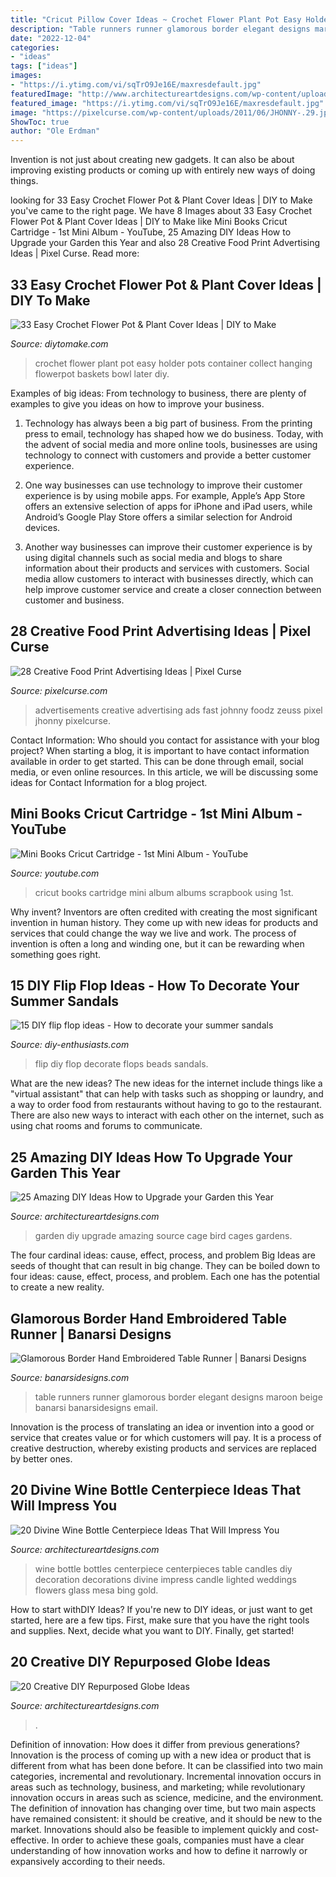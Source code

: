 ```yaml
---
title: "Cricut Pillow Cover Ideas ~ Crochet Flower Plant Pot Easy Holder Pots Container Collect Hanging Flowerpot Baskets Bowl Later Diy"
description: "Table runners runner glamorous border elegant designs maroon beige banarsi banarsidesigns email"
date: "2022-12-04"
categories:
- "ideas"
tags: ["ideas"]
images:
- "https://i.ytimg.com/vi/sqTrO9Je16E/maxresdefault.jpg"
featuredImage: "http://www.architectureartdesigns.com/wp-content/uploads/2014/02/927-1024x1024.jpg"
featured_image: "https://i.ytimg.com/vi/sqTrO9Je16E/maxresdefault.jpg"
image: "https://pixelcurse.com/wp-content/uploads/2011/06/JHONNY-.29.jpg"
ShowToc: true
author: "Ole Erdman"
---
```



Invention is not just about creating new gadgets. It can also be about improving existing products or coming up with entirely new ways of doing things.

	

		
looking for 33 Easy Crochet Flower Pot &amp; Plant Cover Ideas | DIY to Make you've came to the right page. We have 8 Images about 33 Easy Crochet Flower Pot &amp; Plant Cover Ideas | DIY to Make like Mini Books Cricut Cartridge - 1st Mini Album - YouTube, 25 Amazing DIY Ideas How to Upgrade your Garden this Year and also 28 Creative Food Print Advertising Ideas | Pixel Curse. Read more:
		
    
## 33 Easy Crochet Flower Pot &amp; Plant Cover Ideas | DIY To Make

<img loading=lazy src="http://www.diytomake.com/wp-content/uploads/2017/01/Crochet-Flower-Pot-Cover-DIY.jpg" onerror="this.onerror=null;this.src='https://tse3.mm.bing.net/th?id=OIP.QZtCCSc5U-pXxreZ7slPKQHaKt&amp;pid=15.1';" alt="33 Easy Crochet Flower Pot &amp; Plant Cover Ideas | DIY to Make">

_Source: diytomake.com_

>crochet flower plant pot easy holder pots container collect hanging flowerpot baskets bowl later diy. 

	

Examples of big ideas: From technology to business, there are plenty of examples to give you ideas on how to improve your business.
1. Technology has always been a big part of business. From the printing press to email, technology has shaped how we do business. Today, with the advent of social media and more online tools, businesses are using technology to connect with customers and provide a better customer experience.
2. One way businesses can use technology to improve their customer experience is by using mobile apps. For example, Apple’s App Store offers an extensive selection of apps for iPhone and iPad users, while Android’s Google Play Store offers a similar selection for Android devices.

3. Another way businesses can improve their customer experience is by using digital channels such as social media and blogs to share information about their products and services with customers. Social media allow customers to interact with businesses directly, which can help improve customer service and create a closer connection between customer and business.


    
## 28 Creative Food Print Advertising Ideas | Pixel Curse

<img loading=lazy src="https://pixelcurse.com/wp-content/uploads/2011/06/JHONNY-.29.jpg" onerror="this.onerror=null;this.src='https://tse4.mm.bing.net/th?id=OIP.qYaO1XtpFTS85tnXUVDMeQAAAA&amp;pid=15.1';" alt="28 Creative Food Print Advertising Ideas | Pixel Curse">

_Source: pixelcurse.com_

>advertisements creative advertising ads fast johnny foodz zeuss pixel jhonny pixelcurse. 

	

Contact Information: Who should you contact for assistance with your blog project?
When starting a blog, it is important to have contact information available in order to get started. This can be done through email, social media, or even online resources. In this article, we will be discussing some ideas for Contact Information for a blog project.

    
## Mini Books Cricut Cartridge - 1st Mini Album - YouTube

<img loading=lazy src="https://i.ytimg.com/vi/sqTrO9Je16E/maxresdefault.jpg" onerror="this.onerror=null;this.src='https://tse3.mm.bing.net/th?id=OIP.j2b-skk4uvZLVmAhB4aE6AHaEK&amp;pid=15.1';" alt="Mini Books Cricut Cartridge - 1st Mini Album - YouTube">

_Source: youtube.com_

>cricut books cartridge mini album albums scrapbook using 1st. 

	

Why invent?
Inventors are often credited with creating the most significant invention in human history. They come up with new ideas for products and services that could change the way we live and work. The process of invention is often a long and winding one, but it can be rewarding when something goes right.

    
## 15 DIY Flip Flop Ideas - How To Decorate Your Summer Sandals

<img loading=lazy src="http://www.diy-enthusiasts.com/wp-content/uploads/2014/05/diy-flip-flops-ideas-decorate-with-beads-chains.jpg" onerror="this.onerror=null;this.src='https://tse3.mm.bing.net/th?id=OIP.nVHjH0G2FT-6RSg099qfiwHaLH&amp;pid=15.1';" alt="15 DIY flip flop ideas - How to decorate your summer sandals">

_Source: diy-enthusiasts.com_

>flip diy flop decorate flops beads sandals. 

	

What are the new ideas?
The new ideas for the internet include things like a "virtual assistant" that can help with tasks such as shopping or laundry, and a way to order food from restaurants without having to go to the restaurant. There are also new ways to interact with each other on the internet, such as using chat rooms and forums to communicate.

    
## 25 Amazing DIY Ideas How To Upgrade Your Garden This Year

<img loading=lazy src="http://www.architectureartdesigns.com/wp-content/uploads/2014/02/1430.jpg" onerror="this.onerror=null;this.src='https://tse1.mm.bing.net/th?id=OIP.Wohxblskq_Y4W8YimXKZygHaJ2&amp;pid=15.1';" alt="25 Amazing DIY Ideas How to Upgrade your Garden this Year">

_Source: architectureartdesigns.com_

>garden diy upgrade amazing source cage bird cages gardens. 

	

The four cardinal ideas: cause, effect, process, and problem
Big Ideas are seeds of thought that can result in big change. They can be boiled down to four ideas: cause, effect, process, and problem. Each one has the potential to create a new reality.

    
## Glamorous Border Hand Embroidered Table Runner | Banarsi Designs

<img loading=lazy src="https://www.banarsidesigns.com/media/catalog/product/cache/1/image/543x/040ec09b1e35df139433887a97daa66f/g/b/gb-tablerunner-beigemaroon_1.jpg" onerror="this.onerror=null;this.src='https://tse1.mm.bing.net/th?id=OIP.2Ol-gBBe5EmS7RlO1FUgDwHaLH&amp;pid=15.1';" alt="Glamorous Border Hand Embroidered Table Runner | Banarsi Designs">

_Source: banarsidesigns.com_

>table runners runner glamorous border elegant designs maroon beige banarsi banarsidesigns email. 

	

Innovation is the process of translating an idea or invention into a good or service that creates value or for which customers will pay. It is a process of creative destruction, whereby existing products and services are replaced by better ones.

    
## 20 Divine Wine Bottle Centerpiece Ideas That Will Impress You

<img loading=lazy src="http://www.architectureartdesigns.com/wp-content/uploads/2016/10/15-16.jpg" onerror="this.onerror=null;this.src='https://tse1.mm.bing.net/th?id=OIP.utBeeyj7vqscFmR-RafduwHaJ4&amp;pid=15.1';" alt="20 Divine Wine Bottle Centerpiece Ideas That Will Impress You">

_Source: architectureartdesigns.com_

>wine bottle bottles centerpiece centerpieces table candles diy decoration decorations divine impress candle lighted weddings flowers glass mesa bing gold. 

	

How to start withDIY Ideas?
If you're new to DIY ideas, or just want to get started, here are a few tips. First, make sure that you have the right tools and supplies. Next, decide what you want to DIY. Finally, get started!

    
## 20 Creative DIY Repurposed Globe Ideas

<img loading=lazy src="http://www.architectureartdesigns.com/wp-content/uploads/2014/02/927-1024x1024.jpg" onerror="this.onerror=null;this.src='https://tse1.mm.bing.net/th?id=OIP.1rABV_5TKDrNOdWGwCHeGQHaHa&amp;pid=15.1';" alt="20 Creative DIY Repurposed Globe Ideas">

_Source: architectureartdesigns.com_

>. 

	

Definition of innovation: How does it differ from previous generations?
Innovation is the process of coming up with a new idea or product that is different from what has been done before. It can be classified into two main categories, incremental and revolutionary. Incremental innovation occurs in areas such as technology, business, and marketing; while revolutionary innovation occurs in areas such as science, medicine, and the environment. 
The definition of innovation has changing over time, but two main aspects have remained consistent: it should be creative, and it should be new to the market. Innovations should also be feasible to implement quickly and cost-effective. In order to achieve these goals, companies must have a clear understanding of how innovation works and how to define it narrowly or expansively according to their needs.

